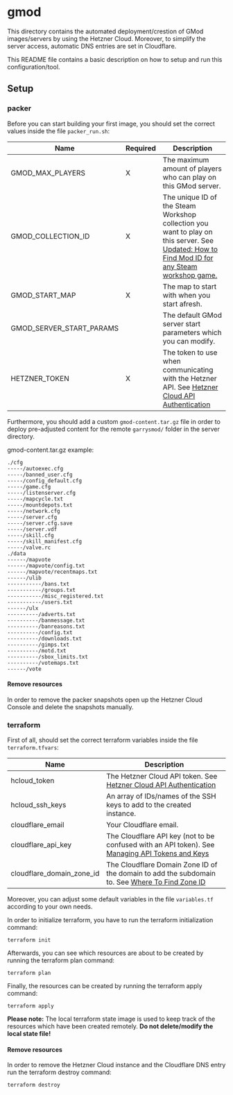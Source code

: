 # gmod
This directory contains the automated deployment/crestion of GMod images/servers by using the Hetzner
Cloud. Moreover, to simplify the server access, automatic DNS entries are set in Cloudflare.

This README file contains a basic description on how to setup and run this configuration/tool.

## Setup

### packer

Before you can start building your first image, you should set the correct values inside the file `packer_run.sh`:

| Name                     | Required | Description                                                                                                                                                                                 |
|--------------------------|----------|---------------------------------------------------------------------------------------------------------------------------------------------------------------------------------------------|
| GMOD_MAX_PLAYERS         | X        | The maximum amount of players who can play on this GMod server.                                                                                                                             |
| GMOD_COLLECTION_ID       | X        | The unique ID of the Steam Workshop collection you want to play on this server. See [Updated: How to Find Mod ID for any Steam workshop game.](https://www.youtube.com/watch?v=NzMlB-8f6mc) |
| GMOD_START_MAP           | X        | The map to start with when you start afresh.                                                                                                                                                |
| GMOD_SERVER_START_PARAMS |          | The default GMod server start parameters which you can modify.                                                                                                                              |
| HETZNER_TOKEN            | X        | The token to use when communicating with the Hetzner API. See [Hetzner Cloud API Authentication](https://docs.hetzner.cloud/#overview-authentication)                                       |

Furthermore, you should add a custom `gmod-content.tar.gz` file in order to deploy pre-adjusted content for the remote `garrysmod/` folder in the server directory.

gmod-content.tar.gz example:
```
./cfg
-----/autoexec.cfg
-----/banned_user.cfg
-----/config_default.cfg
-----/game.cfg
-----/listenserver.cfg
-----/mapcycle.txt
-----/mountdepots.txt
-----/network.cfg
-----/server.cfg
-----/server.cfg.save
-----/server.vdf
-----/skill.cfg
-----/skill_manifest.cfg
-----/valve.rc
./data
------/mapvote
------/mapvote/config.txt
------/mapvote/recentmaps.txt
------/ulib
-----------/bans.txt
-----------/groups.txt
-----------/misc_registered.txt
-----------/users.txt
------/ulx
----------/adverts.txt
----------/banmessage.txt
----------/banreasons.txt
----------/config.txt
----------/downloads.txt
----------/gimps.txt
----------/motd.txt
----------/sbox_limits.txt
----------/votemaps.txt
------/vote
```

#### Remove resources

In order to remove the packer snapshots open up the Hetzner Cloud Console and delete the snapshots manually.

### terraform

First of all, should set the correct terraform variables inside the file `terraform.tfvars`:

| Name                      | Description                                                                                                                                                                                |
|---------------------------|--------------------------------------------------------------------------------------------------------------------------------------------------------------------------------------------|
| hcloud_token              | The Hetzner Cloud API token. See [Hetzner Cloud API Authentication](https://docs.hetzner.cloud/#overview-authentication)                                                                   |
| hcloud_ssh_keys           | An array of IDs/names of the SSH keys to add to the created instance.                                                                                                                      |
| cloudflare_email          | Your Cloudflare email.                                                                                                                                                                     |
| cloudflare_api_key        | The Cloudflare API key (not to be confused with an API token). See [Managing API Tokens and Keys](https://support.cloudflare.com/hc/en-us/articles/200167836-Managing-API-Tokens-and-Keys) |
| cloudflare_domain_zone_id | The Cloudflare Domain Zone ID of the domain to add the subdomain to. See [Where To Find Zone ID](https://community.cloudflare.com/t/where-to-find-zone-id/132913)                          | 

Moreover, you can adjust some default variables in the file `variables.tf` according to your own needs.

In order to initialize terraform, you have to run the terraform initialization command:

```shell script
terraform init
```

Afterwards, you can see which resources are about to be created by running the terraform plan command:

```shell script
terraform plan
```

Finally, the resources can be created by running the terraform apply command:
```shell script
terraform apply
```

**Please note:** The local terraform state image is used to keep track of the resources which have 
been created remotely. **Do not delete/modify the local state file!**

#### Remove resources

In order to remove the Hetzner Cloud instance and the Cloudflare DNS entry run the terraform destroy command:
```shell script
terraform destroy
```
